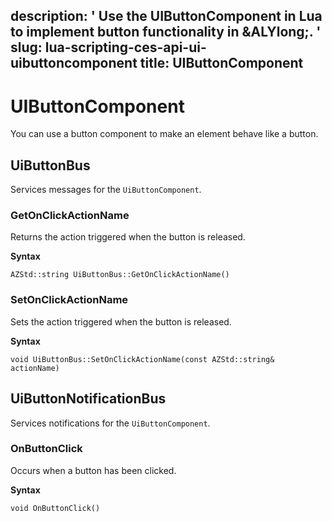 description: ' Use the UIButtonComponent in Lua to implement button functionality
  in &ALYlong;. '
slug: lua-scripting-ces-api-ui-uibuttoncomponent
title: UIButtonComponent
---
# UIButtonComponent<a name="lua-scripting-ces-api-ui-uibuttoncomponent"></a>

You can use a button component to make an element behave like a button\.

## UiButtonBus<a name="lua-scripting-ces-api-ui-uibuttoncomponent-uibuttonbus"></a>

Services messages for the `UiButtonComponent`\.

### GetOnClickActionName<a name="lua-scripting-ces-api-ui-uibuttoncomponent-uibuttonbus-getonclickactionname"></a>

Returns the action triggered when the button is released\.

**Syntax**

```
AZStd::string UiButtonBus::GetOnClickActionName()
```

### SetOnClickActionName<a name="lua-scripting-ces-api-ui-uibuttoncomponent-uibuttonbus-setonclickactionname"></a>

Sets the action triggered when the button is released\.

**Syntax**

```
void UiButtonBus::SetOnClickActionName(const AZStd::string& actionName)
```

## UiButtonNotificationBus<a name="lua-scripting-ces-api-ui-uibuttoncomponent-uibuttonnotificationbus"></a>

Services notifications for the `UiButtonComponent`\.

### OnButtonClick<a name="lua-scripting-ces-api-ui-uibuttoncomponent-uibuttonnotificationbus-onbuttonclick"></a>

Occurs when a button has been clicked\.

**Syntax**

```
void OnButtonClick()
```